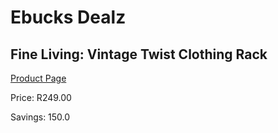 
# Ebucks Dealz
## Fine Living: Vintage Twist Clothing Rack
[Product Page](https://www.ebucks.com/web/shop/productSelected.do?prodId=1158485270&catId=714962196)

Price: R249.00

Savings: 150.0


	